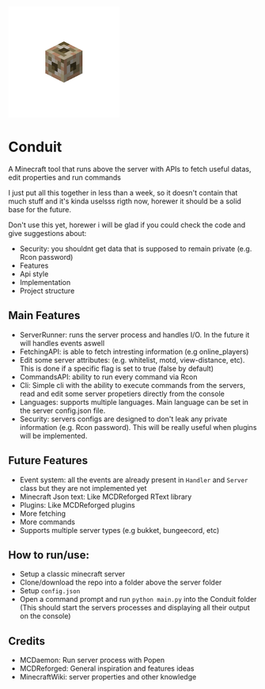 ![ConduitLogo](https://github.com/1attila/Conduit/blob/main/Assets/Conduit1.png?raw=true)

# Conduit
A Minecraft tool that runs above the server with APIs to fetch useful datas, edit properties and run commands

I just put all this together in less than a week, so it doesn't contain that much stuff and it's kinda uselsss rigth now, horewer it should be a solid base for the future.

Don't use this yet, horewer i will be glad if you could check the code and give suggestions about:
- Security: you shouldnt get data that is supposed to remain private (e.g. Rcon password)
- Features
- Api style
- Implementation
- Project structure


## Main Features
- ServerRunner: runs the server process and handles I/O. In the future it will handles events aswell
- FetchingAPI: is able to fetch intresting information (e.g online_players)
- Edit some server attributes: (e.g. whitelist, motd, view-distance, etc). This is done if a specific flag is set to true (false by default) 
- CommandsAPI: ability to run every command via Rcon
- Cli: Simple cli with the ability to execute commands from the servers, read and edit some server propetiers directly from the console
- Languages: supports multiple languages. Main language can be set in the server config.json file.
- Security: servers configs are designed to don't leak any private information (e.g. Rcon password). This will be really useful when plugins will be implemented.

## Future Features
- Event system: all the events are already present in `Handler` and `Server` class but they are not implemented yet
- Minecraft Json text: Like MCDReforged RText library
- Plugins: Like MCDReforged plugins
- More fetching
- More commands
- Supports multiple server types (e.g bukket, bungeecord, etc)

## How to run/use:
- Setup a classic minecraft server
- Clone/download the repo into a folder above the server folder
- Setup `config.json`
- Open a command prompt and run `python main.py` into the Conduit folder (This should start the servers processes and displaying all their output on the console)

## Credits
- MCDaemon: Run server process with Popen
- MCDReforged: General inspiration and features ideas
- MinecraftWiki: server properties and other knowledge
